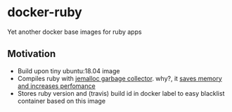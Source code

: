 # docker-ruby
Yet another docker base images for ruby apps

## Motivation

- Build upon tiny ubuntu:18.04 image
- Compiles ruby with [jemalloc garbage collector](http://jemalloc.net/). why?, it [saves memory and increases perfomance](https://medium.com/rubyinside/how-we-halved-our-memory-consumption-in-rails-with-jemalloc-86afa4e54aa3)
- Stores ruby version and (travis) build id in docker label to easy blacklist container based on this image
